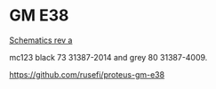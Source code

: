 # GM E38

[Schematics rev a](Hardware/Hellen/hellen-gm-e38-a-schematic.pdf)

mc123 black 73 31387-2014 and grey 80 31387-4009.

<https://github.com/rusefi/proteus-gm-e38>
